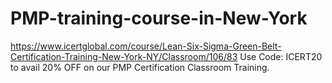 # PMP-training-course-in-New-York
https://www.icertglobal.com/course/Lean-Six-Sigma-Green-Belt-Certification-Training-New-York-NY/Classroom/106/83       Use Code: ICERT20 to avail 20% OFF on our PMP Certification Classroom Training.
